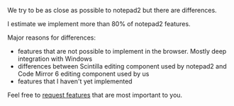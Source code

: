 We try to be as close as possible to notepad2 but there are differences.

I estimate we implement more than 80% of notepad2 features.

Major reasons for differences:
* features that are not possible to implement in the browser. Mostly deep integration with Windows
* differences between Scintilla editing component used by notepad2 and Code Mirror 6 editing component used by us
* features that I haven't yet implemented

Feel free to [request features](https://github.com/kjk/onlinetool-docs/labels/notepad2) that are most important to you.
